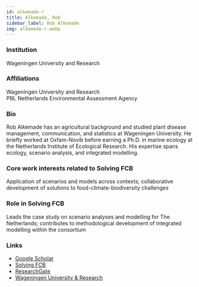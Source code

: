 ```yaml
---
id: alkemade-r
title: Alkemade, Rob
sidebar_label: Rob Alkemade
img: alkemade-r.webp
---
```


### Institution

Wageningen University and Research

### Affiliations

Wageningen University and Research  
PBL Netherlands Environmental Assessment Agency

### Bio

Rob Alkemade has an agricultural background and studied plant disease management, communication, and statistics at Wageningen University. He briefly worked at Oxfam-Novib before earning a Ph.D. in marine ecology at the Netherlands Institute of Ecological Research. His expertise spans ecology, scenario analysis, and integrated modelling.

### Core work interests related to Solving FCB

Application of scenarios and models across contexts; collaborative development of solutions to food-climate-biodiversity challenges

### Role in Solving FCB

Leads the case study on scenario analyses and modelling for The Netherlands; contributes to methodological development of integrated modelling within the consortium
### Links
- [Google Scholar](https://scholar.google.com/citations?user=SKx0niUAAAAJ)
- [Solving FCB](https://solvingfcb.org/people/alkemade-r/)
- [ResearchGate](https://www.researchgate.net/profile/Rob-Alkemade)
- [Wageningen University & Research](https://www.wur.nl/en/persons/rob-jra-alkemade.htm)